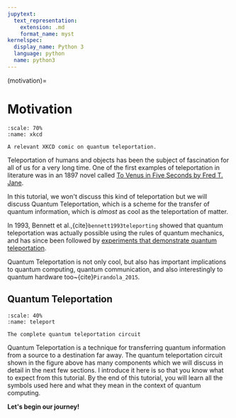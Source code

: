 ```yaml
---
jupytext:
  text_representation:
    extension: .md
    format_name: myst
kernelspec:
  display_name: Python 3
  language: python
  name: python3
---
```


(motivation)=

# Motivation

```{figure} /_static/xkcd.png
:scale: 70%
:name: xkcd 

A relevant XKCD comic on quantum teleportation. 
```

Teleportation of humans and objects has been the subject of fascination for all of us for a very long time. One of the first examples of teleportation in literature was in an 1897 novel called [To Venus in Five Seconds by Fred T. Jane](https://en.wikipedia.org/wiki/To_Venus_in_Five_Seconds).  

In this tutorial, we won't discuss this kind of teleportation but we will discuss Quantum Teleportation, which is a scheme for the transfer of quantum information, which is _almost_ as cool as the teleportation of matter.

In 1993, Bennett et al.,{cite}`bennett1993teleporting` showed that quantum teleportation was actually possible using the rules of quantum mechanics, and has since been followed by [experiments that demonstrate quantum teleportation](https://news.fnal.gov/2020/12/fermilab-and-partners-achieve-sustained-high-fidelity-quantum-teleportation/).

Quantum Teleportation is not only cool, but also has important implications to quantum computing, quantum communication, and also interestingly to quantum hardware too~{cite}`Pirandola_2015`. 

## Quantum Teleportation
```{figure} /_static/teleport.png
:scale: 40%
:name: teleport 

The complete quantum teleportation circuit  
```

Quantum Teleportation is a technique for transferring quantum information from a source to a destination far away. The quantum teleportation circuit shown in the figure above has many components which we will discuss in detail in the next few sections. I introduce it here is so that you know what to expect from this tutorial. By the end of this tutorial, you will learn all the symbols used here and what they mean in the context of quantum computing.

**Let's begin our journey!**